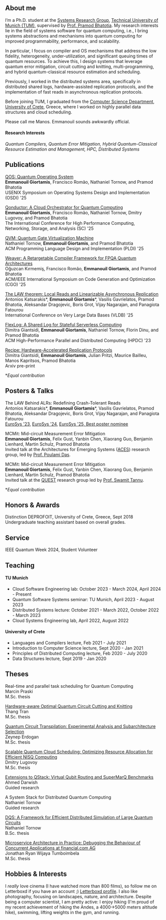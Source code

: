## About me

I’m a Ph.D. student at the [Systems Research Group](https://dse.in.tum.de/), [Technical University of Munich (TUM)](https://www.tum.de/), supervised by [Prof. Pramod Bhatotia](https://dse.in.tum.de/bhatotia/). My research interests lie in the field of systems software for quantum computing, i.e., I bring systems abstractions and mechanisms into quantum computing for improved programmability, performance, and scalability. 

In particular, I focus on compiler and OS mechanisms that address the low fidelity, heterogeneity, under-utilization, and significant queuing times of quantum resources. To achieve this, I design systems that leverage quantum error mitigation, circuit cutting and knitting, multi-programming, and hybrid quantum-classical resource estimation and scheduling.

Previously, I worked in the distributed systems area, specifically in distributed shared logs, hardware-assisted replication protocols, and the implementation of fast reads in asynchronous replication protocols.

Before joining TUM, I graduated from the [Computer Science Department](https://www.csd.uoc.gr/CSD/index.jsp?lang=en), [University of Crete](https://en.uoc.gr/), Greece, where I worked on highly parallel data structures and cloud scheduling. 

Please call me Manos. Emmanouil sounds awkwardly official.

#### Research Interests
*Quantum Compilers, Quantum Error Mitigation, Hybrid Quantum-Classical Resource Estimation and Management, HPC, Distributed Systems*


## Publications


[QOS: Quantum Operating System](https://www.usenix.org/system/files/osdi25-giortamis.pdf)\
**Emmanouil Giortamis**, Francisco Romão, Nathaniel Tornow, and Pramod Bhatotia\
 USENIX Symposium on Operating Systems Design and Implementation (OSDI) '25

[Qonductor: A Cloud Orchestrator for Quantum Computing](https://arxiv.org/abs/2408.04312)\
**Emmanouil Giortamis**, Francisco Romão, Nathaniel Tornow, Dmitry Lugovoy, and Pramod Bhatotia\
The International Conference for High Performance Computing, Networking, Storage, and Analysis (SC) '25

[QVM: Quantum Gate Virtualization Machine](https://dl.acm.org/doi/10.1145/3729290)\
Nathaniel Tornow, **Emmanouil Giortamis**, and Pramod Bhatotia\
ACM Programming Language Design and Implementation (PLDI) '25

[Weaver: A Retargetable Compiler Framework for FPQA Quantum Architectures](https://dl.acm.org/doi/10.1145/3696443.3708965)\
Oğuzcan Kırmemiş, Francisco Romão, **Emmanouil Giortamis**, and Pramod Bhatotia\
ACM/IEEE International Symposium on Code Generation and Optimization (CGO) '25

[The LAW theorem: Local Reads and Linearizable Asynchronous Replication](https://law-theorem.com/)\
Antonios Katsarakis*, **Emmanouil Giortamis**\*, Vasilis Gavrielatos, Pramod Bhatotia, Aleksandar Dragojevic, Boris Grot, Vijay Nagarajan, and Panagiota Fatourou\
International Conference on Very Large Data Bases (VLDB) '25

[FlexLog: A Shared Log for Stateful Serverless Computing](https://dl.acm.org/doi/abs/10.1145/3588195.3592993)\
Dimitra Giantsidi, **Emmanouil Giortamis**, Nathaniel Tornow, Florin Dinu, and Pramod Bhatotia\
ACM High-Performance Parallel and Distributed Computing (HPDC) '23

[Recipe: Hardware-Accelerated Replication Protocols](https://arxiv.org/abs/2502.09251)\
Dimitra Giantsidi, **Emmanouil Giortamis**, Julian Pritzi, Maurice Bailleu, Manos Kapritsos, Pramod Bhatotia\
Arxiv pre-print

\**Equal contribution*

## Posters & Talks
The LAW Behind ALRs: Redefining Crash-Tolerant Reads\
Antonios Katsarakis*, **Emmanouil Giortamis**\*, Vasilis Gavrielatos, Pramod Bhatotia, Aleksandar Dragojevic, Boris Grot, Vijay Nagarajan, and Panagiota Fatourou\
[EuroSys '23](https://2023.eurosys.org/docs/posters/eurosys23posters-final5.pdf), [EuroSys '24](http://2024.eurosys.org/posters/eurosys24posters-paper04.pdf), [EuroSys '25, Best poster nominee](https://2025.eurosys.org/posters/final/eurosys25posters-final16.pdf)

MCMit: Mid-circuit Measurement Error Mitigation\
**Emmanouil Giortamis**, Felix Gust, Yanbin Chen, Xiaorang Guo, Benjamin Lienhard, Martin Schulz, Pramod Bhatotia\
Invited talk at the Architectures for Emerging Systems ([ACES](https://www.ece.utexas.edu/research/areas/acses)) research group, led by [Prof. Poulami Das](https://www.poulamidas.com/).

MCMit: Mid-circuit Measurement Error Mitigation\
**Emmanouil Giortamis**, Felix Gust, Yanbin Chen, Xiaorang Guo, Benjamin Lienhard, Martin Schulz, Pramod Bhatotia\
Invited talk at the [QUEST](https://quest-lab.cs.wisc.edu/) research group led by [Prof. Swamit Tannu](https://swamittannu.com/).

\**Equal contribution*

## Honors & Awards

Distinction DEPROFOIT, University of Crete, Greece, Sept 2018\
Undergraduate teaching assistant based on overall grades.

## Service

IEEE Quantum Week 2024, Student Volunteer

## Teaching

#### TU Munich
* Cloud Software Engineering lab: October 2023 - March 2024, April 2024 - Present
* Quantum Software Systems seminar: TU Munich, April 2023 - August 2023
* Distributed Systems lecture: October 2021 - March 2022, October 2022 - March 2023
* Cloud Systems Engineering lab, April 2022, August 2022

#### University of Crete
* Languages and Compilers lecture, Feb 2021 - July 2021
* Introduction to Computer Science lecture, Sept 2020 - Jan 2021
* Principles of Distributed Computing lecture, Feb 2020 - July 2020
* Data Structures lecture, Sept 2019 - Jan 2020

## Theses

Real-time and parallel task scheduling for Quantum Computing\
Marcin Praski\
M.Sc. thesis

[Hardware-aware Optimal Quantum Circuit Cutting and Knitting](https://github.com/TUM-DSE/research-work-archive/blob/main/archive/2023/winter/docs/msc_tran_hardware_aware_optimal_quantum_circuit_cutting_and_knitting.pdf)\
Thang Tran\
M.Sc. thesis

 [Quantum Circuit Transpilation: Experimental Analysis and Subarchitecture Selection](https://github.com/TUM-DSE/research-work-archive/blob/main/archive/2023/winter/docs/msc_erdogan_quantum_circuit_transpilation_experimental_analysis_and_subarchitecture_selection.pdf)\
Zeynep Erdogan\
M.Sc. thesis

[Scalable Quantum Cloud Scheduling: Optimizing Resource Allocation for Efficient NISQ Computing](https://github.com/TUM-DSE/research-work-archive/blob/main/archive/2023/winter/docs/msc_lugovoy_scalable_quantum_cloud_scheduling.pdf)\
Dmitry Lugovoy\
M.Sc. thesis
    
[Extensions to QStack: Virtual Qubit Routing and SuperMarQ Benchmarks](https://github.com/TUM-DSE/research-work-archive/blob/main/archive/2022/winter/docs/gr_darwish_extensions_to_qstack.pdf)\
Ahmed Darwish\
Guided research    

 A System Stack for Distributed Quantum Computing\
 Nathaniel Tornow\
Guided research    

[DQS: A Framework for Efficient Distributed Simulation of Large Quantum Circuits](https://github.com/TUM-DSE/research-work-archive/blob/main/archive/2022/summer/docs/bsc_tornow_dqs_a_framework_for_efficient_distributed_simulation_of_large_quantum_circuits.pdf)\
Nathaniel Tornow\
B.Sc. thesis

[Microservice Architecture in Practice: Debugging the Behaviour of Concurrent Applications at financial.com AG](https://github.com/TUM-DSE/research-work-archive/blob/main/archive/2022/winter/docs/msc_tumboimbela_microservice_architecture_in_practice_external.pdf)\
Jonathan Ryan Wijaya Tumboimbela\
M.Sc. thesis

## Hobbies & Interests
I *really* love cinema (I have watched more than 800 films), so follow me on Letterboxd if you have an account ;) [Letterboxd profile](https://letterboxd.com/manosgior/). I also like photography, focusing on landscapes, nature, and architecture. Despite being a computer scientist, I am pretty active: I enjoy hiking (I'm proud of my recent achievement of hiking the Andes, a 4000->5000 meters altitude hike), swimming, lifting weights in the gym, and running.
